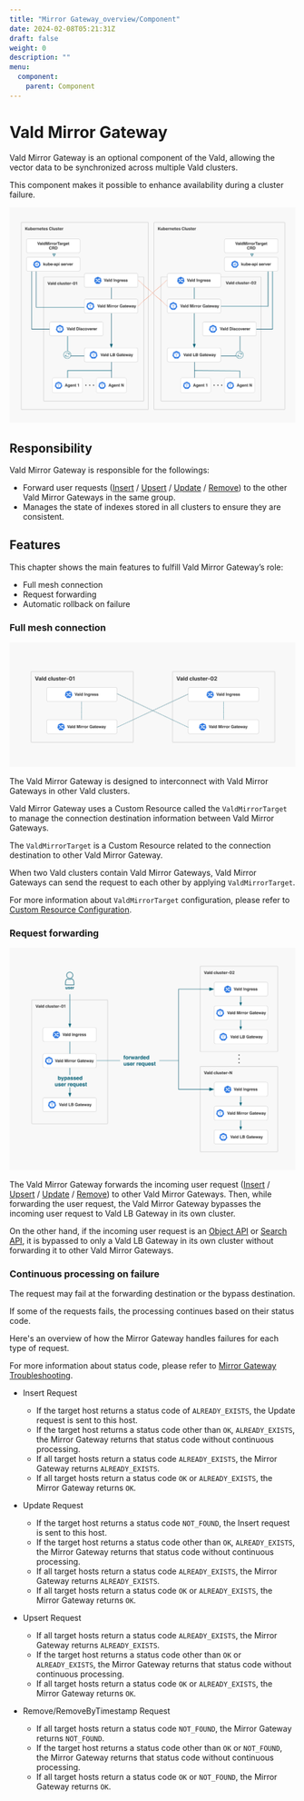 ```yaml
---
title: "Mirror Gateway_overview/Component"
date: 2024-02-08T05:21:31Z
draft: false
weight: 0
description: ""
menu:
  component:
    parent: Component
---
```


# Vald Mirror Gateway

Vald Mirror Gateway is an optional component of the Vald, allowing the vector data to be synchronized across multiple Vald clusters.

This component makes it possible to enhance availability during a cluster failure.

<img src="/images/overview/component/mirror-gateway/mirror-gateway.png">

## Responsibility

Vald Mirror Gateway is responsible for the followings:

- Forward user requests ([Insert](/docs/api/insert) / [Upsert](/docs/api/upsert) / [Update](/docs/api/update) / [Remove](/docs/api/remove)) to the other Vald Mirror Gateways in the same group.
- Manages the state of indexes stored in all clusters to ensure they are consistent.

## Features

This chapter shows the main features to fulfill Vald Mirror Gateway’s role:

- Full mesh connection
- Request forwarding
- Automatic rollback on failure

### Full mesh connection

<img src="/images/overview/component/mirror-gateway/full-mesh-connection.png">

The Vald Mirror Gateway is designed to interconnect with Vald Mirror Gateways in other Vald clusters.

Vald Mirror Gateway uses a Custom Resource called the `ValdMirrorTarget` to manage the connection destination information between Vald Mirror Gateways.

The `ValdMirrorTarget` is a Custom Resource related to the connection destination to other Vald Mirror Gateway.

When two Vald clusters contain Vald Mirror Gateways, Vald Mirror Gateways can send the request to each other by applying `ValdMirrorTarget`.

For more information about `ValdMirrorTarget` configuration, please refer to [Custom Resource Configuration](/docs/user-guides/mirroring-configuration).

### Request forwarding

<img src="/images/overview/component/mirror-gateway/request-forwarding.png">

The Vald Mirror Gateway forwards the incoming user request ([Insert](/docs/api/insert) / [Upsert](/docs/api/upsert) / [Update](/docs/api/update) / [Remove](/docs/api/remove)) to other Vald Mirror Gateways.
Then, while forwarding the user request, the Vald Mirror Gateway bypasses the incoming user request to Vald LB Gateway in its own cluster.

On the other hand, if the incoming user request is an [Object API](/docs/api/object) or [Search API](/docs/api/search), it is bypassed to only a Vald LB Gateway in its own cluster without forwarding it to other Vald Mirror Gateways.

### Continuous processing on failure

The request may fail at the forwarding destination or the bypass destination.

If some of the requests fails, the processing continues based on their status code.

Here's an overview of how the Mirror Gateway handles failures for each type of request.

For more information about status code, please refer to [Mirror Gateway Troubleshooting](/docs/troubleshooting/mirror-gateway).

- Insert Request

  - If the target host returns a status code of `ALREADY_EXISTS`, the Update request is sent to this host.
  - If the target host returns a status code other than `OK`, `ALREADY_EXISTS`, the Mirror Gateway returns that status code without continuous processing.
  - If all target hosts return a status code `ALREADY_EXISTS`, the Mirror Gateway returns `ALREADY_EXISTS`.
  - If all target hosts return a status code `OK` or `ALREADY_EXISTS`, the Mirror Gateway returns `OK`.

- Update Request

  - If the target host returns a status code `NOT_FOUND`, the Insert request is sent to this host.
  - If the target host returns a status code other than `OK`, `ALREADY_EXISTS`, the Mirror Gateway returns that status code without continuous processing.
  - If all target hosts return a status code `ALREADY_EXISTS`, the Mirror Gateway returns `ALREADY_EXISTS`.
  - If all target hosts return a status code `OK` or `ALREADY_EXISTS`, the Mirror Gateway returns `OK`.

- Upsert Request

  - If all target hosts return a status code `ALREADY_EXISTS`, the Mirror Gateway returns `ALREADY_EXISTS`.
  - If the target host returns a status code other than `OK` or `ALREADY_EXISTS`, the Mirror Gateway returns that status code without continuous processing.
  - If all target hosts return a status code `OK` or `ALREADY_EXISTS`, the Mirror Gateway returns `OK`.

- Remove/RemoveByTimestamp Request

  - If all target hosts return a status code `NOT_FOUND`, the Mirror Gateway returns `NOT_FOUND`.
  - If the target host returns a status code other than `OK` or `NOT_FOUND`, the Mirror Gateway returns that status code without continuous processing.
  - If all target hosts return a status code `OK` or `NOT_FOUND`, the Mirror Gateway returns `OK`.
